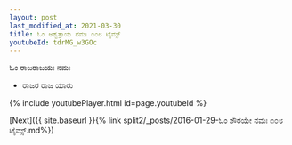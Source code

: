 ```yaml
---
layout: post
last_modified_at: 2021-03-30
title: ಓಂ ಅಶ್ವತ್ತಾಯ ನಮಃ ೧೦೮ ಟೈಮ್ಸ್
youtubeId: tdrMG_w3GOc
---
```

 
 
 ಓಂ ರಾಜರಾಜಯಃ ನಮಃ  
 
 -  ರಾಜರ ರಾಜ ಯಾರು 
 
  
 
  
 
 
 
 
 
 


{% include youtubePlayer.html id=page.youtubeId %}
 
[Next]({{ site.baseurl }}{% link  split2/_posts/2016-01-29-ಓಂ ಶೌರಯೇ ನಮಃ ೧೦೮ ಟೈಮ್ಸ್.md%})
 
